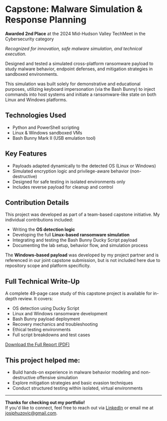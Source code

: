 # Capstone: Malware Simulation & Response Planning

**Awarded 2nd Place** at the 2024 Mid-Hudson Valley TechMeet in the Cybersecurity category 

*Recognized for innovation, safe malware simulation, and technical execution.*

Designed and tested a simulated cross-platform ransomware payload to study malware behavior, endpoint defenses, and mitigation strategies in sandboxed environments.

This simulation was built solely for demonstrative and educational purposes, utilizing keyboard impersonation (via the Bash Bunny) to inject commands into host systems and initiate a ransomware-like state on both Linux and Windows platforms.

## Technologies Used
- Python and PowerShell scripting
- Linux & Windows sandboxed VMs
- Bash Bunny Mark II (USB emulation tool)

## Key Features
- Payloads adapted dynamically to the detected OS (Linux or Windows)
- Simulated encryption logic and privilege-aware behavior (non-destructive)
- Designed for safe testing in isolated environments only
- Includes reverse payload for cleanup and control

## Contribution Details
This project was developed as part of a team-based capstone initiative. My individual contributions included:
- Writing the **OS detection logic**
- Developing the full **Linux-based ransomware simulation**
- Integrating and testing the Bash Bunny Ducky Script payload
- Documenting the lab setup, behavior flow, and simulation process

The **Windows-based payload** was developed by my project partner and is referenced in our joint capstone submission, but is not included here due to repository scope and platform specificity.

## Full Technical Write-Up

A complete 49-page case study of this capstone project is available for in-depth review. It covers:

- OS detection using Ducky Script
- Linux and Windows ransomware development
- Bash Bunny payload deployment
- Recovery mechanics and troubleshooting
- Ethical testing environments
- Full script breakdowns and test cases

[Download the Full Report (PDF)](./Cybersecurity_Capstone_Bash_Bunny_Project.pdf)

## This project helped me:

- Build hands-on experience in malware behavior modeling and non-destructive offensive simulation
- Explore mitigation strategies and basic evasion techniques
- Conduct structured testing within isolated, virtual environments

---

**Thanks for checking out my portfolio!**  
If you'd like to connect, feel free to reach out via [LinkedIn](https://www.linkedin.com/in/josip-huzovic/) or email me at josiphuzovic@gmail.com.

